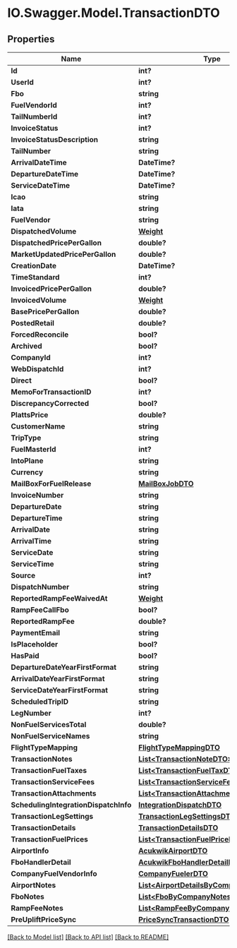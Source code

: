 # IO.Swagger.Model.TransactionDTO
## Properties

Name | Type | Description | Notes
------------ | ------------- | ------------- | -------------
**Id** | **int?** |  | [optional] 
**UserId** | **int?** |  | [optional] 
**Fbo** | **string** |  | [optional] 
**FuelVendorId** | **int?** |  | [optional] 
**TailNumberId** | **int?** |  | [optional] 
**InvoiceStatus** | **int?** |  | [optional] 
**InvoiceStatusDescription** | **string** |  | [optional] 
**TailNumber** | **string** |  | [optional] 
**ArrivalDateTime** | **DateTime?** |  | [optional] 
**DepartureDateTime** | **DateTime?** |  | [optional] 
**ServiceDateTime** | **DateTime?** |  | [optional] 
**Icao** | **string** |  | [optional] 
**Iata** | **string** |  | [optional] 
**FuelVendor** | **string** |  | [optional] 
**DispatchedVolume** | [**Weight**](Weight.md) |  | [optional] 
**DispatchedPricePerGallon** | **double?** |  | [optional] 
**MarketUpdatedPricePerGallon** | **double?** |  | [optional] 
**CreationDate** | **DateTime?** |  | [optional] 
**TimeStandard** | **int?** |  | [optional] 
**InvoicedPricePerGallon** | **double?** |  | [optional] 
**InvoicedVolume** | [**Weight**](Weight.md) |  | [optional] 
**BasePricePerGallon** | **double?** |  | [optional] 
**PostedRetail** | **double?** |  | [optional] 
**ForcedReconcile** | **bool?** |  | [optional] 
**Archived** | **bool?** |  | [optional] 
**CompanyId** | **int?** |  | [optional] 
**WebDispatchId** | **int?** |  | [optional] 
**Direct** | **bool?** |  | [optional] 
**MemoForTransactionID** | **int?** |  | [optional] 
**DiscrepancyCorrected** | **bool?** |  | [optional] 
**PlattsPrice** | **double?** |  | [optional] 
**CustomerName** | **string** |  | [optional] 
**TripType** | **string** |  | [optional] 
**FuelMasterId** | **int?** |  | [optional] 
**IntoPlane** | **string** |  | [optional] 
**Currency** | **string** |  | [optional] 
**MailBoxForFuelRelease** | [**MailBoxJobDTO**](MailBoxJobDTO.md) |  | [optional] 
**InvoiceNumber** | **string** |  | [optional] 
**DepartureDate** | **string** |  | [optional] 
**DepartureTime** | **string** |  | [optional] 
**ArrivalDate** | **string** |  | [optional] 
**ArrivalTime** | **string** |  | [optional] 
**ServiceDate** | **string** |  | [optional] 
**ServiceTime** | **string** |  | [optional] 
**Source** | **int?** |  | [optional] 
**DispatchNumber** | **string** |  | [optional] 
**ReportedRampFeeWaivedAt** | [**Weight**](Weight.md) |  | [optional] 
**RampFeeCallFbo** | **bool?** |  | [optional] 
**ReportedRampFee** | **double?** |  | [optional] 
**PaymentEmail** | **string** |  | [optional] 
**IsPlaceholder** | **bool?** |  | [optional] 
**HasPaid** | **bool?** |  | [optional] 
**DepartureDateYearFirstFormat** | **string** |  | [optional] 
**ArrivalDateYearFirstFormat** | **string** |  | [optional] 
**ServiceDateYearFirstFormat** | **string** |  | [optional] 
**ScheduledTripID** | **string** |  | [optional] 
**LegNumber** | **int?** |  | [optional] 
**NonFuelServicesTotal** | **double?** |  | [optional] 
**NonFuelServiceNames** | **string** |  | [optional] 
**FlightTypeMapping** | [**FlightTypeMappingDTO**](FlightTypeMappingDTO.md) |  | [optional] 
**TransactionNotes** | [**List&lt;TransactionNoteDTO&gt;**](TransactionNoteDTO.md) |  | [optional] 
**TransactionFuelTaxes** | [**List&lt;TransactionFuelTaxDTO&gt;**](TransactionFuelTaxDTO.md) |  | [optional] 
**TransactionServiceFees** | [**List&lt;TransactionServiceFeeDTO&gt;**](TransactionServiceFeeDTO.md) |  | [optional] 
**TransactionAttachments** | [**List&lt;TransactionAttachmentDTO&gt;**](TransactionAttachmentDTO.md) |  | [optional] 
**SchedulingIntegrationDispatchInfo** | [**IntegrationDispatchDTO**](IntegrationDispatchDTO.md) |  | [optional] 
**TransactionLegSettings** | [**TransactionLegSettingsDTO**](TransactionLegSettingsDTO.md) |  | [optional] 
**TransactionDetails** | [**TransactionDetailsDTO**](TransactionDetailsDTO.md) |  | [optional] 
**TransactionFuelPrices** | [**List&lt;TransactionFuelPriceResultDTO&gt;**](TransactionFuelPriceResultDTO.md) |  | [optional] 
**AirportInfo** | [**AcukwikAirportDTO**](AcukwikAirportDTO.md) |  | [optional] 
**FboHandlerDetail** | [**AcukwikFboHandlerDetailDTO**](AcukwikFboHandlerDetailDTO.md) |  | [optional] 
**CompanyFuelVendorInfo** | [**CompanyFuelerDTO**](CompanyFuelerDTO.md) |  | [optional] 
**AirportNotes** | [**List&lt;AirportDetailsByCompanyNotesDTO&gt;**](AirportDetailsByCompanyNotesDTO.md) |  | [optional] 
**FboNotes** | [**List&lt;FboByCompanyNotesDTO&gt;**](FboByCompanyNotesDTO.md) |  | [optional] 
**RampFeeNotes** | [**List&lt;RampFeeByCompanyNoteDTO&gt;**](RampFeeByCompanyNoteDTO.md) |  | [optional] 
**PreUpliftPriceSync** | [**PriceSyncTransactionDTO**](PriceSyncTransactionDTO.md) |  | [optional] 

[[Back to Model list]](../README.md#documentation-for-models) [[Back to API list]](../README.md#documentation-for-api-endpoints) [[Back to README]](../README.md)

